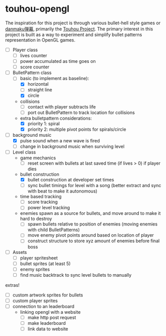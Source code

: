 # touhou-opengl

The inspiration for this project is through various bullet-hell style games or [danmaku弾幕](https://en.touhouwiki.net/wiki/Danmaku), primarily the [Touhou Project](https://www.youtube.com/watch?v=8DRacK3_0wE). The primary interest in this project is built as a way to experiment and simplify bullet patterns representation in OpenGL games.

- [ ] Player class
  - [ ] lives counter
  - [ ] power accumulated as time goes on
  - [ ] score counter
- [ ] BulletPattern class
  - [ ] basic (to implement as baseline): 
    - [x] horizontal
    - [ ] straight line
    - [x] circle 
  - collisions
    - [ ] contact with player subtracts life
    - [ ] port out BulletPattern to track location for collisions
  - extra bulletpattern considerations:
    - [x] priority 1: spiral
    - [x] priority 2: multiple pivot points for spirals/circle
- [ ] background music
  - [x] pulse sound when a new wave is fired
  - [ ] change in background music when surviving level
- [ ] Level class
  - game mechanics
    - [ ] reset screen with bullets at last saved time (if lives > 0) if player dies
  - bullet construction
    - [x] bullet construction at developer set times
    - [ ] sync bullet timings for level with a song (better extract and sync with beat to make it autonomous)
  - time based tracking
    - [ ] score tracking
    - [ ] power level tracking
  - enemies spawn as a source for bullets, and move around to make it hard to destroy
    - [ ] spawn bullets relative to position of enemies (moving enemies with child BulletPatterns)
    - [ ] move enemy pivot points around based on location of player
    - [ ] construct structure to store xyz amount of enemies before final boss
- [ ] Assets
  - [ ] player spritesheet
  - [ ] bullet sprites (at least 5)
  - [ ] enemy sprites
  - [ ] find music backtrack to sync level bullets to manually

extras!
- [ ] custom artwork sprites for bullets
- [ ] custom player sprites
- [ ] connection to an leaderboard
  - linking opengl with a website
    - [ ] make http post request
    - [ ] make leaderboard
    - [ ] link data to website
